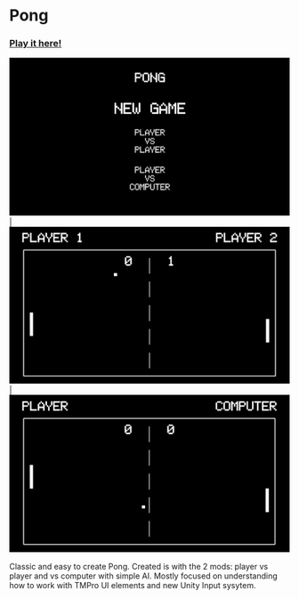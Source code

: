 # Pong

### [Play it here!](https://sharemygame.com/@Quasar_/pong)

![Main menu ScreenShot](ScreenShots/PongSSMM.png) | ![Game ScreenShot](ScreenShots/PongSSPP.png) | ![Game ScreenShot](ScreenShots/PongSSPC.png)

Classic and easy to create Pong. Created is with the 2 mods: player vs player and vs computer with simple AI. Mostly focused on understanding how to work with TMPro UI elements and new Unity Input sysytem.
